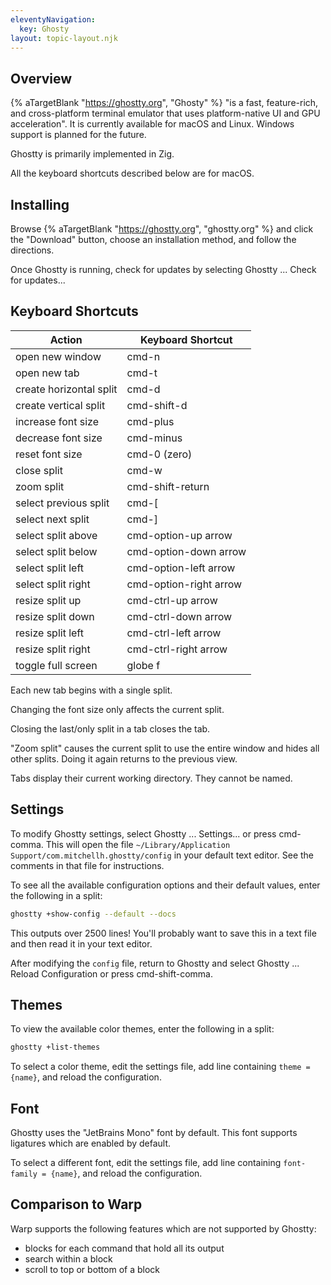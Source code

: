 ```yaml
---
eleventyNavigation:
  key: Ghosty
layout: topic-layout.njk
---
```


## Overview

{% aTargetBlank "https://ghostty.org", "Ghosty" %}
"is a fast, feature-rich, and cross-platform terminal emulator
that uses platform-native UI and GPU acceleration".
It is currently available for macOS and Linux.
Windows support is planned for the future.

Ghostty is primarily implemented in Zig.

All the keyboard shortcuts described below are for macOS.

## Installing

Browse {% aTargetBlank "https://ghostty.org", "ghostty.org" %}
and click the "Download" button, choose an installation method,
and follow the directions.

Once Ghostty is running, check for updates
by selecting Ghostty ... Check for updates...

## Keyboard Shortcuts

| Action                  | Keyboard Shortcut      |
| ----------------------- | ---------------------- |
| open new window         | cmd-n                  |
| open new tab            | cmd-t                  |
| create horizontal split | cmd-d                  |
| create vertical split   | cmd-shift-d            |
| increase font size      | cmd-plus               |
| decrease font size      | cmd-minus              |
| reset font size         | cmd-0 (zero)           |
| close split             | cmd-w                  |
| zoom split              | cmd-shift-return       |
| select previous split   | cmd-[                  |
| select next split       | cmd-]                  |
| select split above      | cmd-option-up arrow    |
| select split below      | cmd-option-down arrow  |
| select split left       | cmd-option-left arrow  |
| select split right      | cmd-option-right arrow |
| resize split up         | cmd-ctrl-up arrow      |
| resize split down       | cmd-ctrl-down arrow    |
| resize split left       | cmd-ctrl-left arrow    |
| resize split right      | cmd-ctrl-right arrow   |
| toggle full screen      | globe f                |

Each new tab begins with a single split.

Changing the font size only affects the current split.

Closing the last/only split in a tab closes the tab.

"Zoom split" causes the current split to use the entire window
and hides all other splits.
Doing it again returns to the previous view.

Tabs display their current working directory.
They cannot be named.

## Settings

To modify Ghostty settings, select Ghostty ... Settings... or press cmd-comma.
This will open the file
`~/Library/Application Support/com.mitchellh.ghostty/config`
in your default text editor.
See the comments in that file for instructions.

To see all the available configuration options and their default values,
enter the following in a split:

```bash
ghostty +show-config --default --docs
```

This outputs over 2500 lines!
You'll probably want to save this in a text file
and then read it in your text editor.

After modifying the `config` file, return to Ghostty
and select Ghostty ... Reload Configuration or press cmd-shift-comma.

## Themes

To view the available color themes, enter the following in a split:

```bash
ghostty +list-themes
```

To select a color theme, edit the settings file,
add line containing `theme = {name}`, and reload the configuration.

## Font

Ghostty uses the "JetBrains Mono" font by default.
This font supports ligatures which are enabled by default.

To select a different font, edit the settings file,
add line containing `font-family = {name}`, and reload the configuration.

## Comparison to Warp

Warp supports the following features which are not supported by Ghostty:

- blocks for each command that hold all its output
- search within a block
- scroll to top or bottom of a block
